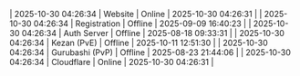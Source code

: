 | 2025-10-30 04:26:34 | Website | Online | 2025-10-30 04:26:31 |
| 2025-10-30 04:26:34 | Registration | Offline | 2025-09-09 16:40:23 |
| 2025-10-30 04:26:34 | Auth Server | Offline | 2025-08-18 09:33:31 |
| 2025-10-30 04:26:34 | Kezan (PvE) | Offline | 2025-10-11 12:51:30 |
| 2025-10-30 04:26:34 | Gurubashi (PvP) | Offline | 2025-08-23 21:44:06 |
| 2025-10-30 04:26:34 | Cloudflare | Online | 2025-10-30 04:26:31 |
